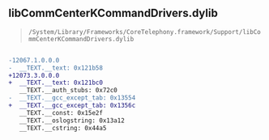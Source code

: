 ## libCommCenterKCommandDrivers.dylib

> `/System/Library/Frameworks/CoreTelephony.framework/Support/libCommCenterKCommandDrivers.dylib`

```diff

-12067.1.0.0.0
-  __TEXT.__text: 0x121b58
+12073.3.0.0.0
+  __TEXT.__text: 0x121bc0
   __TEXT.__auth_stubs: 0x72c0
-  __TEXT.__gcc_except_tab: 0x13554
+  __TEXT.__gcc_except_tab: 0x1356c
   __TEXT.__const: 0x15e2f
   __TEXT.__oslogstring: 0x13a12
   __TEXT.__cstring: 0x44a5

```

